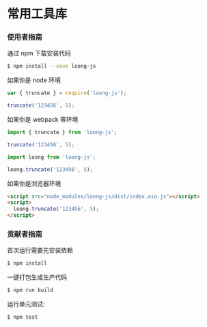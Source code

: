 # 常用工具库

### 使用者指南

通过 npm 下载安装代码

```bash
$ npm install --save loong-js
```

如果你是 node 环境

```js
var { truncate } = require('loong-js');

truncate('123456', 5);
```

如果你是 webpack 等环境

```js
import { truncate } from 'loong-js';

truncate('123456', 5);

import loong from 'loong-js';

loong.truncate('123456', 5);
```

如果你是浏览器环境

```html
<script src="node_modules/loong-js/dist/index.aio.js"></script>
<script>
  loong.truncate('123456', 5);
</script>
```

### 贡献者指南

首次运行需要先安装依赖

```bash
$ npm install
```

一键打包生成生产代码

```bash
$ npm run build
```

运行单元测试:

```bash
$ npm test
```
